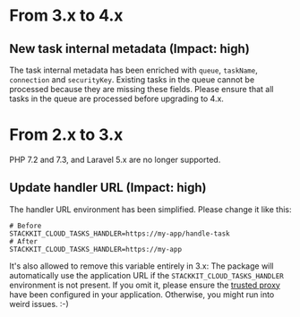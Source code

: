 # From 3.x to 4.x

## New task internal metadata (Impact: high)

The task internal metadata has been enriched with `queue`, `taskName`, `connection` and `securityKey`.
Existing tasks in the queue cannot be processed because they are missing these fields.
Please ensure that all tasks in the queue are processed before upgrading to 4.x.

# From 2.x to 3.x

PHP 7.2 and 7.3, and Laravel 5.x are no longer supported.

## Update handler URL (Impact: high)

The handler URL environment has been simplified. Please change it like this:

```dotenv
# Before
STACKKIT_CLOUD_TASKS_HANDLER=https://my-app/handle-task
# After
STACKKIT_CLOUD_TASKS_HANDLER=https://my-app
```

It's also allowed to remove this variable entirely in 3.x: The package will automatically use the application URL if the `STACKKIT_CLOUD_TASKS_HANDLER`
environment is not present. If you omit it, please ensure the [trusted proxy](https://laravel.com/docs/9.x/requests#configuring-trusted-proxies) have been configured
in your application. Otherwise, you might run into weird issues. :-)
